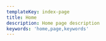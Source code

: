 ```yaml
---
templateKey: index-page
title: Home
description: Home page description
keywords: 'home,page,keywords'
---
```


